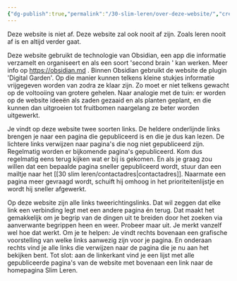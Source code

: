 ```yaml
---
{"dg-publish":true,"permalink":"/30-slim-leren/over-deze-website/","created":"2025-03-23T03:33:48.671+01:00","updated":"2025-04-06T09:31:59.859+02:00"}
---
```


 Deze website is niet af. Deze website zal ook nooit af zijn. Zoals leren nooit af is en altijd verder gaat. 

Deze website gebruikt de technologie van Obsidian, een app die informatie verzamelt en organiseert en als een soort 'second brain ' kan werken. Meer info op https://obsidian.md . Binnen Obsidian gebruikt de website de plugin 'Digital Garden'. Op die manier kunnen telkens kleine stukjes informatie vrijgegeven worden van zodra ze klaar zijn. Zo moet er niet telkens gewacht op de voltooiing van grotere gehelen. Naar analogie met de tuin: er worden op de website ideeën als zaden gezaaid en als planten geplant, en die kunnen dan uitgroeien tot fruitbomen naargelang ze beter worden uitgewerkt.

Je vindt op deze website twee soorten links. De heldere onderlijnde links brengen je naar een pagina die gepubliceerd is en die je dus kan lezen. De lichtere links verwijzen naar pagina's die nog niet gepubliceerd zijn.  Regelmatig worden er  bijkomende pagina's gepubliceerd. Kom dus regelmatig eens terug kijken wat er bij is gekomen. En als je graag zou willen dat een bepaalde pagina sneller gepubliceerd wordt, stuur dan een mailtje naar het [[30 slim leren/contactadres\|contactadres]]. Naarmate een pagina meer gevraagd wordt, schuift hij omhoog in het prioriteitenlijstje en wordt hij sneller afgewerkt.

Op deze website zijn alle links tweerichtingslinks. Dat wil zeggen dat elke link een verbinding legt met een andere pagina én terug. Dat maakt het gemakkelijk om je begrip van de dingen uit te breiden door het zoeken via aanverwante begrippen heen en weer. Probeer maar uit. Je merkt vanzelf wel hoe dat werkt. Om je te helpen: Je vindt rechts bovenaan een grafische voorstelling van welke links aanwezig zijn voor je pagina. En onderaan rechts vind je alle links die verwijzen naar de pagina die je nu aan het bekijken bent.  Tot slot: aan de linkerkant vind je een lijst met alle gepubliceerde pagina's van de website met bovenaan een link naar de homepagina Slim Leren.

